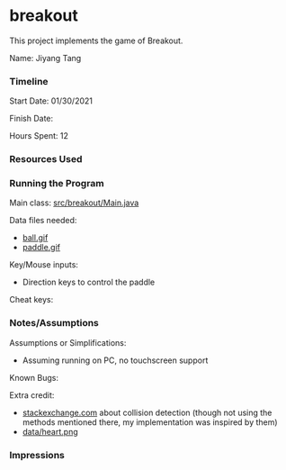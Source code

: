 # breakout

This project implements the game of Breakout.

Name: Jiyang Tang

### Timeline

Start Date: 01/30/2021

Finish Date:

Hours Spent: 12

### Resources Used

### Running the Program

Main class: [src/breakout/Main.java](src/breakout/Main.java)

Data files needed:

- [ball.gif](data/ball.gif)
- [paddle.gif](data/paddle.gif)

Key/Mouse inputs:

- Direction keys to control the paddle

Cheat keys:

### Notes/Assumptions

Assumptions or Simplifications:

- Assuming running on PC, no touchscreen support

Known Bugs:

Extra credit:

- [stackexchange.com](https://gamedev.stackexchange.com/questions/96337/collision-between-aabb-and-circle)
  about collision detection (though not using the methods mentioned there, my implementation was
  inspired by them)
- [data/heart.png](https://en.wikipedia.org/wiki/Heart_symbol)

### Impressions
